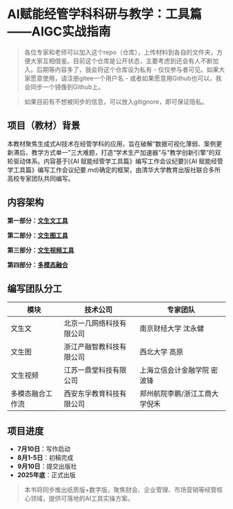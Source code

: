 # AI赋能经管学科科研与教学：工具篇——AIGC实战指南

> 各位专家和老师可以加入这个repo（仓库），上传材料到各自的文件夹，方便大家互相借鉴。目前这个仓库是公开状态，主要考虑到还会有人不断加入。后期等内容多了，我会将这个仓库设为私有 - 仅仅参与者可见。如果大家愿意使用，请注册gitee一个用户名 - 或者如果愿意用Github也可以，我会同步一个镜像到Github上。

> 如果目前有不想被同步的信息，可以放入gitignore，即可保证隐私。

## 项目（教材）背景

本教材聚焦生成式AI技术在经管学科的应用，旨在破解“数据可视化薄弱、案例更新滞后、教学方式单一”三大难题，打造“学术生产加速器”与“教学创新引擎”的双轮驱动体系。内容基于[《AI 赋能经管学工具篇》编写工作会议纪要](《AI 赋能经管学工具篇》编写工作会议纪要.md)确定的框架，由清华大学教育出版社联合多所高校专家团队共同编写。

## 内容架构

**第一部分：[文生文工具](文生文/文生文介绍.md)**

**第二部分：[文生图工具](文生图/文生图介绍.md)**

**第三部分：[文生视频工具](文生视频/文生视频介绍.md)**

**第四部分：[多模态融合](多模态融合/多模态融合介绍.md)**

## 编写团队分工

| 模块             | 技术公司                 | 专家团队                      |
| ---------------- | ------------------------ | ----------------------------- |
| 文生文           | 北京一几网络科技有限公司 | 南京财经大学 沈永健           |
| 文生图           | 浙江产融智教科技有限公司 | 西北大学 高原                 |
| 文生视频         | 江苏一鼎堂科技有限公司   | 上海立信会计金融学院 密波锋   |
| 多模态融合工作流 | 西安东孚教育科技有限公司 | 郑州航院李鹏/浙江工商大学倪禾 |

## 项目进度

- **7月10日**：写作启动
- **8月1-5日**：初稿完成
- **9月10日**：提交出版社
- **2025年底**：正式出版

> 本书将同步推出纸质版+数字版，聚焦财会、企业管理、市场营销等经管核心领域，提供可落地的AI工具实操方案。
